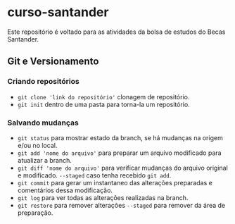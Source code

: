 # curso-santander
Este repositório é voltado para as atividades da bolsa de estudos do Becas Santander.

## Git e Versionamento
### Criando repositórios
  * `git clone 'link do repositório'` clonagem de repositório.
  * `git init` dentro de uma pasta para torna-la um repositório.
### Salvando mudanças
  * `git status` para mostrar estado da branch, se há mudanças na origem e/ou no local.
  * `git add 'nome do arquivo'` para preparar um arquivo modificado para atualizar a branch.
  * `git diff 'nome do arquivo'` para verificar mudanças do arquivo original e modificado. `--staged` caso tenha recebido `git add`.
  * `git commit` para gerar um instantaneo das alterações preparadas e comentários dessa modificação.
  * `git log` para ver todas as alterações realizadas na branch.
  * `git restore` para remover alterações `--staged` para remover da área de preparação.